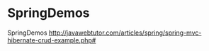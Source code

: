 # SpringDemos
SpringDemos
http://javawebtutor.com/articles/spring/spring-mvc-hibernate-crud-example.php#
